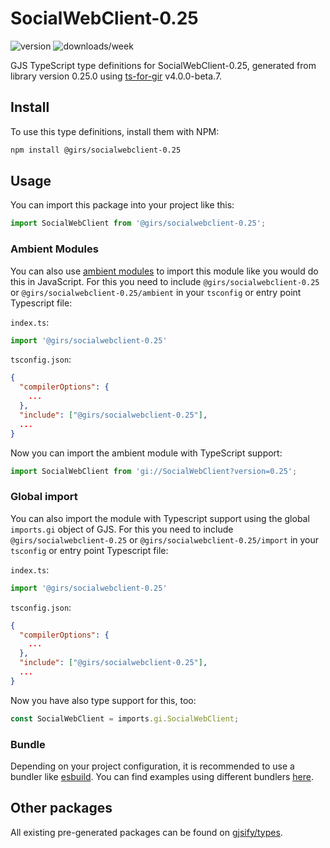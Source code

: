 
# SocialWebClient-0.25

![version](https://img.shields.io/npm/v/@girs/socialwebclient-0.25)
![downloads/week](https://img.shields.io/npm/dw/@girs/socialwebclient-0.25)


GJS TypeScript type definitions for SocialWebClient-0.25, generated from library version 0.25.0 using [ts-for-gir](https://github.com/gjsify/ts-for-gir) v4.0.0-beta.7.


## Install

To use this type definitions, install them with NPM:
```bash
npm install @girs/socialwebclient-0.25
```

## Usage

You can import this package into your project like this:
```ts
import SocialWebClient from '@girs/socialwebclient-0.25';
```

### Ambient Modules

You can also use [ambient modules](https://github.com/gjsify/ts-for-gir/tree/main/packages/cli#ambient-modules) to import this module like you would do this in JavaScript.
For this you need to include `@girs/socialwebclient-0.25` or `@girs/socialwebclient-0.25/ambient` in your `tsconfig` or entry point Typescript file:

`index.ts`:
```ts
import '@girs/socialwebclient-0.25'
```

`tsconfig.json`:
```json
{
  "compilerOptions": {
    ...
  },
  "include": ["@girs/socialwebclient-0.25"],
  ...
}
```

Now you can import the ambient module with TypeScript support: 

```ts
import SocialWebClient from 'gi://SocialWebClient?version=0.25';
```

### Global import

You can also import the module with Typescript support using the global `imports.gi` object of GJS.
For this you need to include `@girs/socialwebclient-0.25` or `@girs/socialwebclient-0.25/import` in your `tsconfig` or entry point Typescript file:

`index.ts`:
```ts
import '@girs/socialwebclient-0.25'
```

`tsconfig.json`:
```json
{
  "compilerOptions": {
    ...
  },
  "include": ["@girs/socialwebclient-0.25"],
  ...
}
```

Now you have also type support for this, too:

```ts
const SocialWebClient = imports.gi.SocialWebClient;
```

### Bundle

Depending on your project configuration, it is recommended to use a bundler like [esbuild](https://esbuild.github.io/). You can find examples using different bundlers [here](https://github.com/gjsify/ts-for-gir/tree/main/examples).

## Other packages

All existing pre-generated packages can be found on [gjsify/types](https://github.com/gjsify/types).

